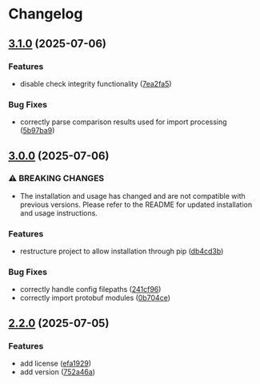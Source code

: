 # Changelog

## [3.1.0](https://github.com/nobbyfix/AzurLane-AssetDownloader/compare/v3.0.0...v3.1.0) (2025-07-06)


### Features

* disable check integrity functionality ([7ea2fa5](https://github.com/nobbyfix/AzurLane-AssetDownloader/commit/7ea2fa5874891d535751c0bb9e03d6ece8c06a33))


### Bug Fixes

* correctly parse comparison results used for import processing ([5b97ba9](https://github.com/nobbyfix/AzurLane-AssetDownloader/commit/5b97ba99ad4314d314d58795380ce3f4ad351e08))

## [3.0.0](https://github.com/nobbyfix/AzurLane-AssetDownloader/compare/v2.2.0...v3.0.0) (2025-07-06)


### ⚠ BREAKING CHANGES

* The installation and usage has changed and are not compatible with previous versions. Please refer to the README for updated installation and usage instructions.

### Features

* restructure project to allow installation through pip ([db4cd3b](https://github.com/nobbyfix/AzurLane-AssetDownloader/commit/db4cd3bf85ab7f5b961c4b6919e2f8ec294212f7))


### Bug Fixes

* correctly handle config filepaths ([241cf96](https://github.com/nobbyfix/AzurLane-AssetDownloader/commit/241cf965c6c35f3b93082de21563ba4cb9a4475e))
* correctly import protobuf modules ([0b704ce](https://github.com/nobbyfix/AzurLane-AssetDownloader/commit/0b704cec26ccf068a9dab56ca1e51c6319f7e96e))

## [2.2.0](https://github.com/nobbyfix/AzurLane-AssetDownloader/compare/v2.1.0...v2.2.0) (2025-07-05)


### Features

* add license ([efa1929](https://github.com/nobbyfix/AzurLane-AssetDownloader/commit/efa1929c82350630841ad78096683a31032acaf5))
* add version ([752a46a](https://github.com/nobbyfix/AzurLane-AssetDownloader/commit/752a46aac5f1e8c87be70c9e50ef9ef595f3c895))
